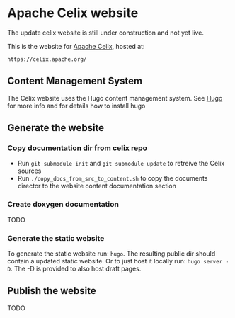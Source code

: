<!--                                                                                                                                                                                                    
Licensed to the Apache Software Foundation (ASF) under one or more
contributor license agreements.  See the NOTICE file distributed with
this work for additional information regarding copyright ownership.
The ASF licenses this file to You under the Apache License, Version 2.0
(the "License"); you may not use this file except in compliance with
the License.  You may obtain a copy of the License at
   
    http://www.apache.org/licenses/LICENSE-2.0

Unless required by applicable law or agreed to in writing, software
distributed under the License is distributed on an "AS IS" BASIS,
WITHOUT WARRANTIES OR CONDITIONS OF ANY KIND, either express or implied.
See the License for the specific language governing permissions and
limitations under the License.
-->
# Apache Celix website

The update celix website is still under construction and not yet live.

This is the website for [Apache Celix](https://celix.apache.org/), hosted at:

    https://celix.apache.org/

## Content Management System

The Celix website uses the Hugo content management system. See [Hugo](https://gohugo.io) for more info and for details how to install hugo

## Generate the website

### Copy documentation dir from celix repo

 - Run `git submodule init` and `git submodule update` to retreive the Celix sources
 - Run `./copy_docs_from_src_to_content.sh` to copy the documents director to the website content documentation section 

### Create doxygen documentation

TODO

### Generate the static website

To generate the static website run: `hugo`. The resulting public dir should contain a updated static website.
Or to just host it locally run: `hugo server -D`. The -D is provided to also host draft pages.

## Publish the website

TODO
